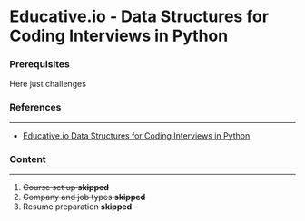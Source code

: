 # Educative.io - Data Structures for Coding Interviews in Python

### Prerequisites

Here just challenges

### References
<hr>

* [Educative.io Data Structures for Coding Interviews in Python](https://www.educative.io/courses/data-structures-coding-interviews-python/qVQq0WLjO3p)

### Content

<hr>

1. ~~Course set up **skipped**~~
2. ~~Company and job types **skipped**~~
3. ~~Resume preparation **skipped**~~